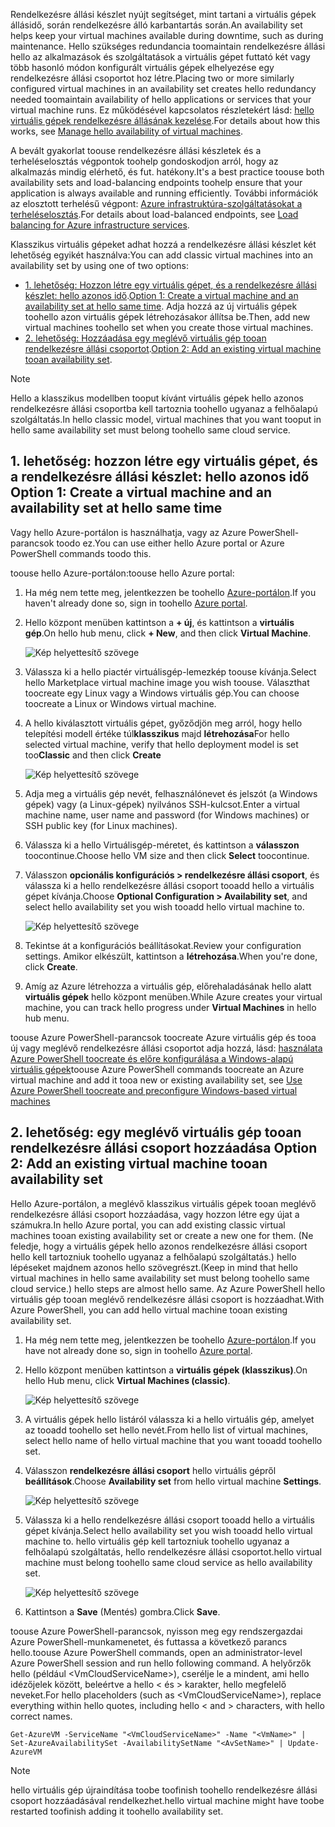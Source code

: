 


<span data-ttu-id="7473e-101">Rendelkezésre állási készlet nyújt segítséget, mint tartani a virtuális gépek állásidő, során rendelkezésre álló karbantartás során.</span><span class="sxs-lookup"><span data-stu-id="7473e-101">An availability set helps keep your virtual machines available during downtime, such as during maintenance.</span></span> <span data-ttu-id="7473e-102">Hello szükséges redundancia toomaintain rendelkezésre állási hello az alkalmazások és szolgáltatások a virtuális gépet futtató két vagy több hasonló módon konfigurált virtuális gépek elhelyezése egy rendelkezésre állási csoportot hoz létre.</span><span class="sxs-lookup"><span data-stu-id="7473e-102">Placing two or more similarly configured virtual machines in an availability set creates hello redundancy needed toomaintain availability of hello applications or services that your virtual machine runs.</span></span> <span data-ttu-id="7473e-103">Ez működésével kapcsolatos részletekért lásd: [hello virtuális gépek rendelkezésre állásának kezelése][Manage hello availability of virtual machines].</span><span class="sxs-lookup"><span data-stu-id="7473e-103">For details about how this works, see [Manage hello availability of virtual machines][Manage hello availability of virtual machines].</span></span>

<span data-ttu-id="7473e-104">A bevált gyakorlat toouse rendelkezésre állási készletek és a terheléselosztás végpontok toohelp gondoskodjon arról, hogy az alkalmazás mindig elérhető, és fut. hatékony.</span><span class="sxs-lookup"><span data-stu-id="7473e-104">It's a best practice toouse both availability sets and load-balancing endpoints toohelp ensure that your application is always available and running efficiently.</span></span> <span data-ttu-id="7473e-105">További információk az elosztott terhelésű végpont: [Azure infrastruktúra-szolgáltatásokat a terheléselosztás][Load balancing for Azure infrastructure services].</span><span class="sxs-lookup"><span data-stu-id="7473e-105">For details about load-balanced endpoints, see [Load balancing for Azure infrastructure services][Load balancing for Azure infrastructure services].</span></span>

<span data-ttu-id="7473e-106">Klasszikus virtuális gépeket adhat hozzá a rendelkezésre állási készlet két lehetőség egyikét használva:</span><span class="sxs-lookup"><span data-stu-id="7473e-106">You can add classic virtual machines into an availability set by using one of two options:</span></span>

* <span data-ttu-id="7473e-107">[1. lehetőség: Hozzon létre egy virtuális gépet, és a rendelkezésre állási készlet: hello azonos idő][Option 1: Create a virtual machine and an availability set at hello same time].</span><span class="sxs-lookup"><span data-stu-id="7473e-107">[Option 1: Create a virtual machine and an availability set at hello same time][Option 1: Create a virtual machine and an availability set at hello same time].</span></span> <span data-ttu-id="7473e-108">Adja hozzá az új virtuális gépek toohello azon virtuális gépek létrehozásakor állítsa be.</span><span class="sxs-lookup"><span data-stu-id="7473e-108">Then, add new virtual machines toohello set when you create those virtual machines.</span></span>
* <span data-ttu-id="7473e-109">[2. lehetőség: Hozzáadása egy meglévő virtuális gép tooan rendelkezésre állási csoportot][Option 2: Add an existing virtual machine tooan availability set].</span><span class="sxs-lookup"><span data-stu-id="7473e-109">[Option 2: Add an existing virtual machine tooan availability set][Option 2: Add an existing virtual machine tooan availability set].</span></span>

> [!NOTE]
> <span data-ttu-id="7473e-110">Hello a klasszikus modellben tooput kívánt virtuális gépek hello azonos rendelkezésre állási csoportba kell tartoznia toohello ugyanaz a felhőalapú szolgáltatás.</span><span class="sxs-lookup"><span data-stu-id="7473e-110">In hello classic model, virtual machines that you want tooput in hello same availability set must belong toohello same cloud service.</span></span>
> 
> 

## <span data-ttu-id="7473e-111"><a id="createset"></a>1. lehetőség: hozzon létre egy virtuális gépet, és a rendelkezésre állási készlet: hello azonos idő</span><span class="sxs-lookup"><span data-stu-id="7473e-111"><a id="createset"> </a>Option 1: Create a virtual machine and an availability set at hello same time</span></span>
<span data-ttu-id="7473e-112">Vagy hello Azure-portálon is használhatja, vagy az Azure PowerShell-parancsok toodo ez.</span><span class="sxs-lookup"><span data-stu-id="7473e-112">You can use either hello Azure portal or Azure PowerShell commands toodo this.</span></span>

<span data-ttu-id="7473e-113">toouse hello Azure-portálon:</span><span class="sxs-lookup"><span data-stu-id="7473e-113">toouse hello Azure portal:</span></span>

1. <span data-ttu-id="7473e-114">Ha még nem tette meg, jelentkezzen be toohello [Azure-portálon](https://portal.azure.com).</span><span class="sxs-lookup"><span data-stu-id="7473e-114">If you haven't already done so, sign in toohello [Azure portal](https://portal.azure.com).</span></span>
2. <span data-ttu-id="7473e-115">Hello központ menüben kattintson a **+ új**, és kattintson a **virtuális gép**.</span><span class="sxs-lookup"><span data-stu-id="7473e-115">On hello hub menu, click **+ New**, and then click **Virtual Machine**.</span></span>
   
    ![Kép helyettesítő szövege](./media/virtual-machines-common-classic-configure-availability/ChooseVMImage.png)
3. <span data-ttu-id="7473e-117">Válassza ki a hello piactér virtuálisgép-lemezkép toouse kívánja.</span><span class="sxs-lookup"><span data-stu-id="7473e-117">Select hello Marketplace virtual machine image you wish toouse.</span></span> <span data-ttu-id="7473e-118">Választhat toocreate egy Linux vagy a Windows virtuális gép.</span><span class="sxs-lookup"><span data-stu-id="7473e-118">You can choose toocreate a Linux or Windows virtual machine.</span></span>
4. <span data-ttu-id="7473e-119">A hello kiválasztott virtuális gépet, győződjön meg arról, hogy hello telepítési modell értéke túl**klasszikus** majd **létrehozása**</span><span class="sxs-lookup"><span data-stu-id="7473e-119">For hello selected virtual machine, verify that hello deployment model is set too**Classic** and then click **Create**</span></span>
   
    ![Kép helyettesítő szövege](./media/virtual-machines-common-classic-configure-availability/ChooseClassicModel.png)
5. <span data-ttu-id="7473e-121">Adja meg a virtuális gép nevét, felhasználónevet és jelszót (a Windows gépek) vagy (a Linux-gépek) nyilvános SSH-kulcsot.</span><span class="sxs-lookup"><span data-stu-id="7473e-121">Enter a virtual machine name, user name and password (for Windows machines) or SSH public key (for Linux machines).</span></span> 
6. <span data-ttu-id="7473e-122">Válassza ki a hello Virtuálisgép-méretet, és kattintson a **válasszon** toocontinue.</span><span class="sxs-lookup"><span data-stu-id="7473e-122">Choose hello VM size and then click **Select** toocontinue.</span></span>
7. <span data-ttu-id="7473e-123">Válasszon **opcionális konfigurációs > rendelkezésre állási csoport**, és válassza ki a hello rendelkezésre állási csoport tooadd hello a virtuális gépet kívánja.</span><span class="sxs-lookup"><span data-stu-id="7473e-123">Choose **Optional Configuration > Availability set**, and select hello availability set you wish tooadd hello virtual machine to.</span></span>
   
    ![Kép helyettesítő szövege](./media/virtual-machines-common-classic-configure-availability/ChooseAvailabilitySet.png) 
8. <span data-ttu-id="7473e-125">Tekintse át a konfigurációs beállításokat.</span><span class="sxs-lookup"><span data-stu-id="7473e-125">Review your configuration settings.</span></span> <span data-ttu-id="7473e-126">Amikor elkészült, kattintson a **létrehozása**.</span><span class="sxs-lookup"><span data-stu-id="7473e-126">When you're done, click **Create**.</span></span>
9. <span data-ttu-id="7473e-127">Amíg az Azure létrehozza a virtuális gép, előrehaladásának hello alatt **virtuális gépek** hello központ menüben.</span><span class="sxs-lookup"><span data-stu-id="7473e-127">While Azure creates your virtual machine, you can track hello progress under **Virtual Machines** in hello hub menu.</span></span>

<span data-ttu-id="7473e-128">toouse Azure PowerShell-parancsok toocreate Azure virtuális gép és tooa új vagy meglévő rendelkezésre állási csoportot adja hozzá, lásd: [használata Azure PowerShell toocreate és előre konfigurálása a Windows-alapú virtuális gépek](../articles/virtual-machines/windows/classic/create-powershell.md?toc=%2fazure%2fvirtual-machines%2fwindows%2fclassic%2ftoc.json)</span><span class="sxs-lookup"><span data-stu-id="7473e-128">toouse Azure PowerShell commands toocreate an Azure virtual machine and add it tooa new or existing availability set, see [Use Azure PowerShell toocreate and preconfigure Windows-based virtual machines](../articles/virtual-machines/windows/classic/create-powershell.md?toc=%2fazure%2fvirtual-machines%2fwindows%2fclassic%2ftoc.json)</span></span>

## <span data-ttu-id="7473e-129"><a id="addmachine"></a>2. lehetőség: egy meglévő virtuális gép tooan rendelkezésre állási csoport hozzáadása</span><span class="sxs-lookup"><span data-stu-id="7473e-129"><a id="addmachine"> </a>Option 2: Add an existing virtual machine tooan availability set</span></span>
<span data-ttu-id="7473e-130">Hello Azure-portálon, a meglévő klasszikus virtuális gépek tooan meglévő rendelkezésre állási csoport hozzáadása, vagy hozzon létre egy újat a számukra.</span><span class="sxs-lookup"><span data-stu-id="7473e-130">In hello Azure portal, you can add existing classic virtual machines tooan existing availability set or create a new one for them.</span></span> <span data-ttu-id="7473e-131">(Ne feledje, hogy a virtuális gépek hello azonos rendelkezésre állási csoport hello kell tartozniuk toohello ugyanaz a felhőalapú szolgáltatás.) hello lépéseket majdnem azonos hello szövegrészt.</span><span class="sxs-lookup"><span data-stu-id="7473e-131">(Keep in mind that hello virtual machines in hello same availability set must belong toohello same cloud service.) hello steps are almost hello same.</span></span> <span data-ttu-id="7473e-132">Az Azure PowerShell hello virtuális gép tooan meglévő rendelkezésre állási csoport is hozzáadhat.</span><span class="sxs-lookup"><span data-stu-id="7473e-132">With Azure PowerShell, you can add hello virtual machine tooan existing availability set.</span></span>

1. <span data-ttu-id="7473e-133">Ha még nem tette meg, jelentkezzen be toohello [Azure-portálon](https://portal.azure.com).</span><span class="sxs-lookup"><span data-stu-id="7473e-133">If you have not already done so, sign in toohello [Azure portal](https://portal.azure.com).</span></span>
2. <span data-ttu-id="7473e-134">Hello központ menüben kattintson a **virtuális gépek (klasszikus)**.</span><span class="sxs-lookup"><span data-stu-id="7473e-134">On hello Hub menu, click **Virtual Machines (classic)**.</span></span>
   
    ![Kép helyettesítő szövege](./media/virtual-machines-common-classic-configure-availability/ChooseClassicVM.png)
3. <span data-ttu-id="7473e-136">A virtuális gépek hello listáról válassza ki a hello virtuális gép, amelyet az tooadd toohello set hello nevét.</span><span class="sxs-lookup"><span data-stu-id="7473e-136">From hello list of virtual machines, select hello name of hello virtual machine that you want tooadd toohello set.</span></span>
4. <span data-ttu-id="7473e-137">Válasszon **rendelkezésre állási csoport** hello virtuális gépről **beállítások**.</span><span class="sxs-lookup"><span data-stu-id="7473e-137">Choose **Availability set** from hello virtual machine **Settings**.</span></span>
   
    ![Kép helyettesítő szövege](./media/virtual-machines-common-classic-configure-availability/AvailabilitySetSettings.png)
5. <span data-ttu-id="7473e-139">Válassza ki a hello rendelkezésre állási csoport tooadd hello a virtuális gépet kívánja.</span><span class="sxs-lookup"><span data-stu-id="7473e-139">Select hello availability set you wish tooadd hello virtual machine to.</span></span> <span data-ttu-id="7473e-140">hello virtuális gép kell tartozniuk toohello ugyanaz a felhőalapú szolgáltatás, hello rendelkezésre állási csoportot.</span><span class="sxs-lookup"><span data-stu-id="7473e-140">hello virtual machine must belong toohello same cloud service as hello availability set.</span></span>
   
    ![Kép helyettesítő szövege](./media/virtual-machines-common-classic-configure-availability/AvailabilitySetPicker.png)
6. <span data-ttu-id="7473e-142">Kattintson a **Save** (Mentés) gombra.</span><span class="sxs-lookup"><span data-stu-id="7473e-142">Click **Save**.</span></span>

<span data-ttu-id="7473e-143">toouse Azure PowerShell-parancsok, nyisson meg egy rendszergazdai Azure PowerShell-munkamenetet, és futtassa a következő parancs hello.</span><span class="sxs-lookup"><span data-stu-id="7473e-143">toouse Azure PowerShell commands, open an administrator-level Azure PowerShell session and run hello following command.</span></span> <span data-ttu-id="7473e-144">A helyőrzők hello (például &lt;VmCloudServiceName&gt;), cserélje le a mindent, ami hello idézőjelek között, beleértve a hello < és > karakter, hello megfelelő neveket.</span><span class="sxs-lookup"><span data-stu-id="7473e-144">For hello placeholders (such as &lt;VmCloudServiceName&gt;), replace everything within hello quotes, including hello < and > characters, with hello correct names.</span></span>

    Get-AzureVM -ServiceName "<VmCloudServiceName>" -Name "<VmName>" | Set-AzureAvailabilitySet -AvailabilitySetName "<AvSetName>" | Update-AzureVM

> [!NOTE]
> <span data-ttu-id="7473e-145">hello virtuális gép újraindítása toobe toofinish toohello rendelkezésre állási csoport hozzáadásával rendelkezhet.</span><span class="sxs-lookup"><span data-stu-id="7473e-145">hello virtual machine might have toobe restarted toofinish adding it toohello availability set.</span></span>
> 
> 

<!-- LINKS -->
[Option 1: Create a virtual machine and an availability set at hello same time]: #createset
[Option 2: Add an existing virtual machine tooan availability set]: #addmachine

[Load balancing for Azure infrastructure services]: ../articles/virtual-machines/virtual-machines-linux-load-balance.md
[Manage hello availability of virtual machines]:../articles/virtual-machines/linux/manage-availability.md

[Create a virtual machine running Windows]: ../articles/virtual-machines/virtual-machines-windows-hero-tutorial.md
[Virtual Network overview]: ../articles/virtual-network/virtual-networks-overview.md

